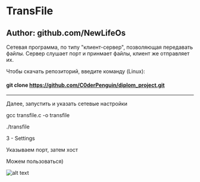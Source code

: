 # **TransFile**

## Author: github.com/NewLifeOs

Сетевая программа, по типу "клиент-сервер", позволяющая передавать файлы. Сервер слушает порт и принмает файлы, клиент же отправляет их.

Чтобы скачать репозиторий, введите команду (Linux):

#### git clone https://github.com/C0derPenguin/diplom_project.git

__________________________________________________________________________________________

Далее, запустить и указать сетевые настройки

gcc transfile.c -o transfile

./transfile

3 - Settings

Указываем порт, затем хост

Можем пользоваться)


![alt text](https://sun9-14.userapi.com/impf/tzvnExOMKnXuSiXF52d5PCZQjYvhq81Bi9lWXA/sPL_xAjDNHg.jpg?size=1164x469&quality=96&sign=d2b364ecf23019b21af228f9c382a2d2&type=album)
